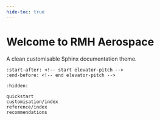 ```yaml
---
hide-toc: true
---
```


# Welcome to RMH Aerospace

A clean customisable Sphinx documentation theme.

```{include} ../README.md
:start-after: <!-- start elevator-pitch -->
:end-before: <!-- end elevator-pitch -->
```

```{toctree}
:hidden:

quickstart
customisation/index
reference/index
recommendations
```

<!-- ```{toctree}
:caption: Development
:hidden:

contributing/index
kitchen-sink/index
stability
changelog
license
``` -->
